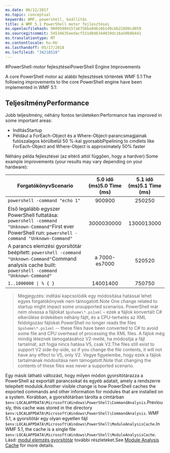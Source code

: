```yaml
---
ms.date: 06/12/2017
ms.topic: conceptual
keywords: WMF, powershell, beállítás
title: A WMF 5.1 PowerShell motor fejlesztései
ms.openlocfilehash: 98095904157a675bbe84616b1d9cbb22689cd059
ms.sourcegitcommit: 54534635eedacf531d8d6344019dc16a50b8b441
ms.translationtype: MT
ms.contentlocale: hu-HU
ms.lasthandoff: 05/17/2018
ms.locfileid: "34218518"
---
```

#<a name="powershell-engine-improvements"></a><span data-ttu-id="076bb-103">PowerShell-motor fejlesztései</span><span class="sxs-lookup"><span data-stu-id="076bb-103">PowerShell Engine Improvements</span></span>

<span data-ttu-id="076bb-104">A core PowerShell motor az alábbi fejlesztések történtek WMF 5.1:</span><span class="sxs-lookup"><span data-stu-id="076bb-104">The following improvements to the core PowerShell engine have been implemented in WMF 5.1:</span></span>


## <a name="performance"></a><span data-ttu-id="076bb-105">Teljesítmény</span><span class="sxs-lookup"><span data-stu-id="076bb-105">Performance</span></span> ##

<span data-ttu-id="076bb-106">Jobb teljesítmény, néhány fontos területeken:</span><span class="sxs-lookup"><span data-stu-id="076bb-106">Performance has improved in some important areas:</span></span>

- <span data-ttu-id="076bb-107">Indítás</span><span class="sxs-lookup"><span data-stu-id="076bb-107">Startup</span></span>
- <span data-ttu-id="076bb-108">Például a ForEach-Object és a Where-Object-parancsmagjainak futószalagos körülbelül 50 %-kal gyorsabb</span><span class="sxs-lookup"><span data-stu-id="076bb-108">Pipelining to cmdlets like ForEach-Object and Where-Object is approximately 50% faster</span></span>

<span data-ttu-id="076bb-109">Néhány példa fejlesztései (az eltérő attól függően, hogy a hardver):</span><span class="sxs-lookup"><span data-stu-id="076bb-109">Some example improvements (your results may vary depending on your hardware):</span></span>

| <span data-ttu-id="076bb-110">Forgatókönyv</span><span class="sxs-lookup"><span data-stu-id="076bb-110">Scenario</span></span> | <span data-ttu-id="076bb-111">5.0 idő (ms)</span><span class="sxs-lookup"><span data-stu-id="076bb-111">5.0 Time (ms)</span></span> | <span data-ttu-id="076bb-112">5.1 idő (ms)</span><span class="sxs-lookup"><span data-stu-id="076bb-112">5.1 Time (ms)</span></span> |
| -------- | :---------------: | :---------------: |
| `powershell -command "echo 1"` | <span data-ttu-id="076bb-113">900</span><span class="sxs-lookup"><span data-stu-id="076bb-113">900</span></span> | <span data-ttu-id="076bb-114">250</span><span class="sxs-lookup"><span data-stu-id="076bb-114">250</span></span> |
| <span data-ttu-id="076bb-115">Első legalább egyszer PowerShell futtatása: `powershell -command "Unknown-Command"`</span><span class="sxs-lookup"><span data-stu-id="076bb-115">First ever PowerShell run: `powershell -command "Unknown-Command"`</span></span> | <span data-ttu-id="076bb-116">30000</span><span class="sxs-lookup"><span data-stu-id="076bb-116">30000</span></span> | <span data-ttu-id="076bb-117">13000</span><span class="sxs-lookup"><span data-stu-id="076bb-117">13000</span></span> |
| <span data-ttu-id="076bb-118">A parancs elemzési gyorsítótár beépített: `powershell -command "Unknown-Command"`</span><span class="sxs-lookup"><span data-stu-id="076bb-118">Command analysis cache built: `powershell -command "Unknown-Command"`</span></span> | <span data-ttu-id="076bb-119">a 7000-es</span><span class="sxs-lookup"><span data-stu-id="076bb-119">7000</span></span> | <span data-ttu-id="076bb-120">520</span><span class="sxs-lookup"><span data-stu-id="076bb-120">520</span></span> |
| <code>1..1000000 &#124; % { }</code> | <span data-ttu-id="076bb-121">1400</span><span class="sxs-lookup"><span data-stu-id="076bb-121">1400</span></span> | <span data-ttu-id="076bb-122">750</span><span class="sxs-lookup"><span data-stu-id="076bb-122">750</span></span> |

> <span data-ttu-id="076bb-123">Megjegyzés: indítási kapcsolódik egy módosítása hatással lehet egyes forgatókönyvek nem támogatott.</span><span class="sxs-lookup"><span data-stu-id="076bb-123">Note One change related to startup might impact some unsupported scenarios.</span></span>
> <span data-ttu-id="076bb-124">PowerShell már nem olvassa a fájlokat `$pshome\*.ps1xml` – ezek a fájlok konvertált C# elkerülése érdekében néhány fájlt, és a CPU-terhelés az XML feldolgozási fájlokat.</span><span class="sxs-lookup"><span data-stu-id="076bb-124">PowerShell no longer reads the files `$pshome\*.ps1xml` -- these files have been converted to C# to avoid some file and CPU overhead of processing the XML files.</span></span>
<span data-ttu-id="076bb-125">A fájlok még mindig léteznek támogatásához V2-mellé, ha módosítja a fájl tartalmát, azt fogja nincs hatása V5, csak V2.</span><span class="sxs-lookup"><span data-stu-id="076bb-125">The files still exist to support V2 side-by-side, so if you change the file contents, it will not have any effect to V5, only V2.</span></span>
<span data-ttu-id="076bb-126">Vegye figyelembe, hogy ezek a fájlok tartalmának módosítása nem támogatott.</span><span class="sxs-lookup"><span data-stu-id="076bb-126">Note that changing the contents of these files was never a supported scenario.</span></span>

<span data-ttu-id="076bb-127">Egy másik látható változást, hogy milyen módon gyorsítótárazza a PowerShell az exportált parancsokat és egyéb adatait, amely a rendszerre telepített modulok.</span><span class="sxs-lookup"><span data-stu-id="076bb-127">Another visible change is how PowerShell caches the exported commands and other information for modules that are installed on a system.</span></span>
<span data-ttu-id="076bb-128">Korábban, a gyorsítótárban tárolta a címtárban `$env:LOCALAPPDATA\Microsoft\Windows\PowerShell\CommandAnalysis`.</span><span class="sxs-lookup"><span data-stu-id="076bb-128">Previously, this cache was stored in the directory `$env:LOCALAPPDATA\Microsoft\Windows\PowerShell\CommandAnalysis`.</span></span>
<span data-ttu-id="076bb-129">WMF 5.1, a gyorsítótár egy olyan egyetlen fájl `$env:LOCALAPPDATA\Microsoft\Windows\PowerShell\ModuleAnalysisCache`.</span><span class="sxs-lookup"><span data-stu-id="076bb-129">In WMF 5.1, the cache is a single file `$env:LOCALAPPDATA\Microsoft\Windows\PowerShell\ModuleAnalysisCache`.</span></span>
<span data-ttu-id="076bb-130">Lásd: [modul elemzés gyorsítótár](scenarios-features.md#module-analysis-cache) további részleteket.</span><span class="sxs-lookup"><span data-stu-id="076bb-130">See [Module Analysis Cache](scenarios-features.md#module-analysis-cache) for more details.</span></span>
